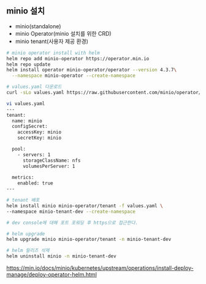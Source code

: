 ## minio 설치
- minio(standalone)
- minio Operator(minio 설치를 위한 CRD)
- minio tenant(사용자 제공 환경)
  
```sh
# minio operator install with helm
helm repo add minio-operator https://operator.min.io
helm repo update
helm install operator minio-operator/operator --version 4.3.7\
  --namespace minio-operator --create-namespace

# values.yaml 다운로드
curl -sLo values.yaml https://raw.githubusercontent.com/minio/operator/master/helm/tenant/values.yaml

vi values.yaml
---
tenant:
  name: minio
  configSecret:
    accessKey: minio
    secretKey: minio

  pool:
    - servers: 1
      storageClassName: nfs
      volumesPerServer: 1
      
  metrics:
    enabled: true
---

# tenant 배포
helm install minio minio-operator/tenant -f values.yaml \
--namespace minio-tenant-dev --create-namespace 

# dev console에 대해 포트 포워딩 후 https으로 접근한다.

# helm upgrade
helm upgrade minio minio-operator/tenant -n minio-tenant-dev

# helm 릴리즈 삭제
helm uninstall minio -n minio-tenant-dev
```  
https://min.io/docs/minio/kubernetes/upstream/operations/install-deploy-manage/deploy-operator-helm.html
